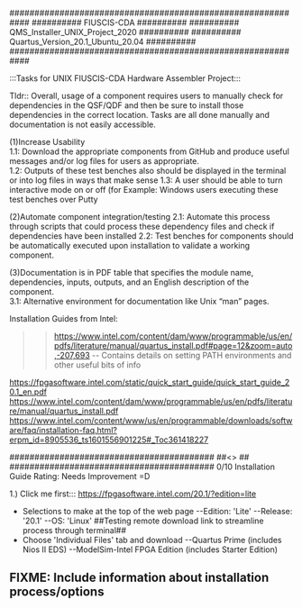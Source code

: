 ############################################################
##########              FIUSCIS-CDA               ##########
##########     QMS_Installer_UNIX_Project_2020    ##########
##########    Quartus_Version_20.1_Ubuntu_20.04   ##########
############################################################

:::Tasks for UNIX FIUSCIS-CDA Hardware Assembler Project:::

Tldr::  Overall, usage of a component requires users to manually check for dependencies in the QSF/QDF and then be sure to install those dependencies in the correct location.  Tasks are all done manually and documentation is not easily accessible.

(1)Increase Usability      
1.1:  Download the appropriate components from GitHub and produce useful messages and/or log files for users as appropriate.  
1.2:  Outputs of these test benches also should be displayed in the terminal or into log files in ways that make sense
1.3:  A user should be able to turn interactive mode on or off (for
Example:  Windows users executing these test benches over Putty

(2)Automate component integration/testing
2.1:  Automate this process through scripts that could process these dependency files and check if dependencies have been installed
2.2:  Test benches for components should be automatically executed upon installation to validate a working component.

(3)Documentation is in PDF table that specifies the module name, dependencies, inputs, outputs, and an English description of the component.  
3.1:  Alternative environment for documentation like Unix “man” pages.

Installation Guides from Intel:
>> https://www.intel.com/content/dam/www/programmable/us/en/pdfs/literature/manual/quartus_install.pdf#page=12&zoom=auto,-207,693
    -- Contains details on setting PATH environments and other useful bits of info

https://fpgasoftware.intel.com/static/quick_start_guide/quick_start_guide_20.1_en.pdf
https://www.intel.com/content/dam/www/programmable/us/en/pdfs/literature/manual/quartus_install.pdf
https://www.intel.com/content/www/us/en/programmable/downloads/software/faq/installation-faq.html?erpm_id=8905536_ts1601556901225#_Toc361418227

#########################################
##<<Beginnings of Installation Guide>> ##
#########################################
0/10 Installation Guide Rating: Needs Improvement =D


1.) Click me first::: https://fpgasoftware.intel.com/20.1/?edition=lite
- Selections to make at the top of the web page
    --Edition: 'Lite'
    --Release: '20.1'
    --OS:      'Linux'
##Testing remote download link to streamline process through terminal##
- Choose 'Individual Files' tab and download
    --Quartus Prime (includes Nios II EDS)
    --ModelSim-Intel FPGA Edition (includes Starter Edition)
## FIXME: Include information about installation process/options ##
